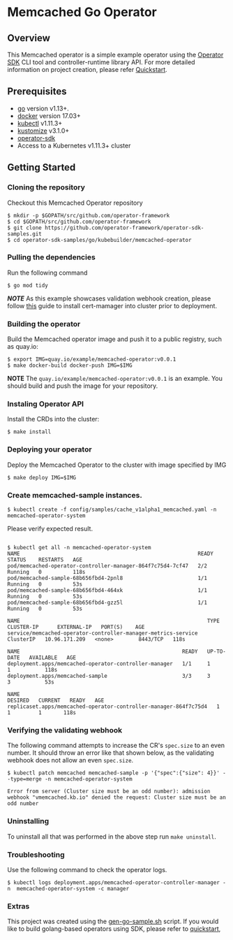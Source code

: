 # Memcached Go Operator

## Overview

This Memcached operator is a simple example operator using the [Operator SDK][operator_sdk] CLI tool and controller-runtime library API.
For more detailed information on project creation, please refer [Quickstart][quickstart].

## Prerequisites

- [go][go_tool] version v1.13+.
- [docker][docker_tool] version 17.03+
- [kubectl][kubectl_tool] v1.11.3+
- [kustomize][kustomize] v3.1.0+
- [operator-sdk][operator_install]
- Access to a Kubernetes v1.11.3+ cluster

## Getting Started

### Cloning the repository

Checkout this Memcached Operator repository

```
$ mkdir -p $GOPATH/src/github.com/operator-framework
$ cd $GOPATH/src/github.com/operator-framework
$ git clone https://github.com/operator-framework/operator-sdk-samples.git
$ cd operator-sdk-samples/go/kubebuilder/memcached-operator
```
### Pulling the dependencies

Run the following command

```
$ go mod tidy
```
***NOTE*** As this example showcases validation webhook creation, please follow [this][certmanager] guide to install cert-mamager into cluster prior to deployment.

### Building the operator

Build the Memcached operator image and push it to a public registry, such as quay.io:

```shell
$ export IMG=quay.io/example/memcached-operator:v0.0.1
$ make docker-build docker-push IMG=$IMG
```

**NOTE** The `quay.io/example/memcached-operator:v0.0.1` is an example. You should build and push the image for your repository.

### Instaling Operator API

Install the CRDs into the cluster:

```shell
$ make install
```
### Deploying your operator 

Deploy the Memcached Operator to the cluster with image specified by IMG

```shell
$ make deploy IMG=$IMG
```

### Create memcached-sample instances.

```shell
$ kubectl create -f config/samples/cache_v1alpha1_memcached.yaml -n  memcached-operator-system
```

Please verify expected result.

```shell

$ kubectl get all -n memcached-operator-system 
NAME                                                         READY   STATUS    RESTARTS   AGE
pod/memcached-operator-controller-manager-864f7c75d4-7cf47   2/2     Running   0          118s
pod/memcached-sample-68b656fbd4-2pnl8                        1/1     Running   0          53s
pod/memcached-sample-68b656fbd4-464xk                        1/1     Running   0          53s
pod/memcached-sample-68b656fbd4-gzz5l                        1/1     Running   0          53s

NAME                                                            TYPE        CLUSTER-IP      EXTERNAL-IP   PORT(S)    AGE
service/memcached-operator-controller-manager-metrics-service   ClusterIP   10.96.171.209   <none>        8443/TCP   118s

NAME                                                    READY   UP-TO-DATE   AVAILABLE   AGE
deployment.apps/memcached-operator-controller-manager   1/1     1            1           118s
deployment.apps/memcached-sample                        3/3     3            3           53s

NAME                                                               DESIRED   CURRENT   READY   AGE
replicaset.apps/memcached-operator-controller-manager-864f7c75d4   1         1         1       118s
```

### Verifying the validating webhook

The following command attempts to increase the CR's `spec.size` to an even number. It should throw an error like that shown below, as the validating webhook does not allow an even `spec.size`.

```console
$ kubectl patch memcached memcached-sample -p '{"spec":{"size": 4}}' --type=merge -n memcached-operator-system

Error from server (Cluster size must be an odd number): admission webhook "vmemcached.kb.io" denied the request: Cluster size must be an odd number
```

### Uninstalling

To uninstall all that was performed in the above step run `make uninstall`.

### Troubleshooting

Use the following command to check the operator logs.

```shell
$ kubectl logs deployment.apps/memcached-operator-controller-manager -n  memcached-operator-system -c manager

```

### Extras
This project was created using the [gen-go-sample.sh][generate_script] script. If you would like to build golang-based operators using SDK, please refer to [quickstart][go_guide],


[go_tool]: https://golang.org/dl/
[kubectl_tool]: https://kubernetes.io/docs/tasks/tools/install-kubectl/
[docker_tool]: https://docs.docker.com/install/
[kustomize]: https://github.com/kubernetes-sigs/kustomize/blob/master/docs/INSTALL.md
[operator_sdk]: https://github.com/operator-framework/operator-sdk
[operator_install]: https://sdk.operatorframework.io/docs/install-operator-sdk/
[quickstart]: https://github.com/operator-framework/operator-sdk/blob/master/website/content/en/docs/kubebuilder/quickstart.md#implement-the-controller
[certmanager]: https://cert-manager.io/docs/installation/kubernetes/
[generate_script]: .generate/gen-go-sample.sh
[go_guide]: https://sdk.operatorframework.io/docs/building-operators/golang/quickstart/

